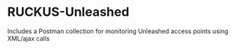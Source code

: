 # RUCKUS-Unleashed
Includes a Postman collection for monitoring Unleashed access points using XML/ajax calls
